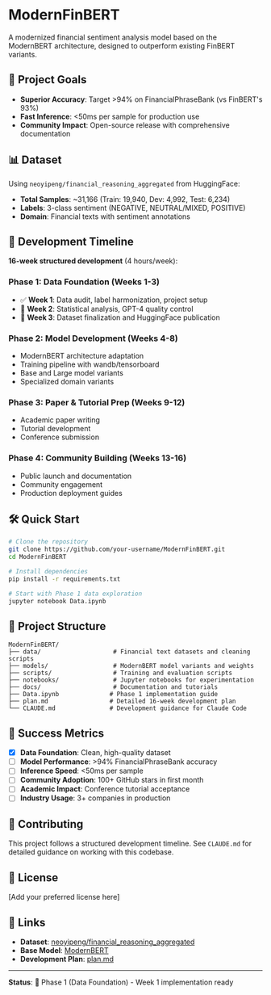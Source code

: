 # ModernFinBERT

A modernized financial sentiment analysis model based on the ModernBERT architecture, designed to outperform existing FinBERT variants.

## 🎯 Project Goals

- **Superior Accuracy**: Target >94% on FinancialPhraseBank (vs FinBERT's 93%)
- **Fast Inference**: <50ms per sample for production use
- **Community Impact**: Open-source release with comprehensive documentation

## 📊 Dataset

Using `neoyipeng/financial_reasoning_aggregated` from HuggingFace:
- **Total Samples**: ~31,166 (Train: 19,940, Dev: 4,992, Test: 6,234)
- **Labels**: 3-class sentiment (NEGATIVE, NEUTRAL/MIXED, POSITIVE)
- **Domain**: Financial texts with sentiment annotations

## 🚀 Development Timeline

**16-week structured development** (4 hours/week):

### Phase 1: Data Foundation (Weeks 1-3)
- ✅ **Week 1**: Data audit, label harmonization, project setup
- 🔄 **Week 2**: Statistical analysis, GPT-4 quality control
- 📅 **Week 3**: Dataset finalization and HuggingFace publication

### Phase 2: Model Development (Weeks 4-8)
- ModernBERT architecture adaptation
- Training pipeline with wandb/tensorboard
- Base and Large model variants
- Specialized domain variants

### Phase 3: Paper & Tutorial Prep (Weeks 9-12)
- Academic paper writing
- Tutorial development
- Conference submission

### Phase 4: Community Building (Weeks 13-16)
- Public launch and documentation
- Community engagement
- Production deployment guides

## 🛠️ Quick Start

```bash
# Clone the repository
git clone https://github.com/your-username/ModernFinBERT.git
cd ModernFinBERT

# Install dependencies
pip install -r requirements.txt

# Start with Phase 1 data exploration
jupyter notebook Data.ipynb
```

## 📁 Project Structure

```
ModernFinBERT/
├── data/                    # Financial text datasets and cleaning scripts
├── models/                  # ModernBERT model variants and weights  
├── scripts/                 # Training and evaluation scripts
├── notebooks/               # Jupyter notebooks for experimentation
├── docs/                    # Documentation and tutorials
├── Data.ipynb              # Phase 1 implementation guide
├── plan.md                 # Detailed 16-week development plan
└── CLAUDE.md               # Development guidance for Claude Code
```

## 🎯 Success Metrics

- [x] **Data Foundation**: Clean, high-quality dataset
- [ ] **Model Performance**: >94% FinancialPhraseBank accuracy
- [ ] **Inference Speed**: <50ms per sample
- [ ] **Community Adoption**: 100+ GitHub stars in first month
- [ ] **Academic Impact**: Conference tutorial acceptance
- [ ] **Industry Usage**: 3+ companies in production

## 🤝 Contributing

This project follows a structured development timeline. See `CLAUDE.md` for detailed guidance on working with this codebase.

## 📄 License

[Add your preferred license here]

## 🔗 Links

- **Dataset**: [neoyipeng/financial_reasoning_aggregated](https://huggingface.co/datasets/neoyipeng/financial_reasoning_aggregated)
- **Base Model**: [ModernBERT](https://huggingface.co/answerdotai/ModernBERT-base)
- **Development Plan**: [plan.md](./plan.md)

---

**Status**: 🚧 Phase 1 (Data Foundation) - Week 1 implementation ready
